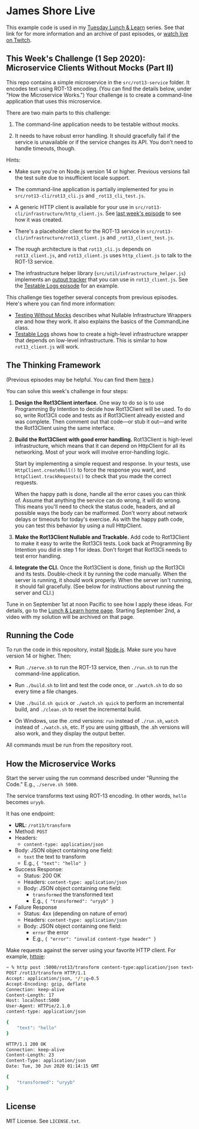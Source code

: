 James Shore Live
================

This example code is used in my [Tuesday Lunch & Learn](https://www.jamesshore.com/v2/projects/lunch-and-learn) series. See that link for for more information and an archive of past episodes, or [watch live on Twitch](https://www.twitch.tv/jamesshorelive).


This Week's Challenge (1 Sep 2020): Microservice Clients Without Mocks (Part II)
---------------------

This repo contains a simple microservice in the `src/rot13-service` folder. It encodes text using ROT-13 encoding. (You can find the details below, under "How the Microservice Works.") Your challenge is to create a command-line application that uses this microservice.

There are two main parts to this challenge:

1. The command-line application needs to be testable without mocks.

2. It needs to have robust error handling. It should gracefully fail if the service is unavailable or if the service changes its API. You don't need to handle timeouts, though.

Hints:

* Make sure you're on Node.js version 14 or higher. Previous versions fail the test suite due to insufficient locale support.

* The command-line application is partially implemented for you in `src/rot13-cli/rot13_cli.js` and `_rot13_cli_test.js`.

* A generic HTTP client is available for your use in `src/rot13-cli/infrastructure/http_client.js`. See [last week's episode](https://www.jamesshore.com/v2/projects/lunch-and-learn/microservice-clients-without-mocks-part-1) to see how it was created.

* There's a placeholder client for the ROT-13 service in `src/rot13-cli/infrastructure/rot13_client.js` and `_rot13_client_test.js`.

* The rough architecture is that `rot13_cli.js` depends on `rot13_client.js`, and `rot13_client.js` uses `http_client.js` to talk to the ROT-13 service.

* The infrastructure helper library (`src/util/infrastructure_helper.js`) implements an [output tracker](https://www.jamesshore.com/v2/projects/lunch-and-learn/nullable-output) that you can use in `rot13_client.js`. See the [Testable Logs episode](https://www.jamesshore.com/v2/projects/lunch-and-learn/testable-logs) for an example.

This challenge ties together several concepts from previous episodes. Here's where you can find more information:

* [Testing Without Mocks](http://www.jamesshore.com/v2/projects/lunch-and-learn/testing-without-mocks) describes what Nullable Infrastructure Wrappers are and how they work. It also explains the basics of the CommandLine class.
* [Testable Logs](https://www.jamesshore.com/v2/projects/lunch-and-learn/testable-logs) shows how to create a high-level infrastructure wrapper that depends on low-level infrastructure. This is similar to how `rot13_client.js` will work.


The Thinking Framework
----------------------

(Previous episodes may be helpful. You can find them [here](https://www.jamesshore.com/v2/projects/lunch-and-learn).)

You can solve this week's challenge in four steps:

1) **Design the Rot13Client interface.** One way to do so is to use Programming By Intention to decide how Rot13Client will be used. To do so, write Rot13Cli code and tests as if Rot13Client already existed and was complete. Then comment out that code—or stub it out—and write the Rot13Client using the same interface.

2) **Build the Rot13Client with good error handling.** Rot13Client is high-level infrastructure, which means that it can depend on HttpClient for all its networking. Most of your work will involve error-handling logic.

	Start by implementing a simple request and response. In your tests, use `HttpClient.createNull()` to force the response you want, and `httpClient.trackRequests()` to check that you made the correct requests.

	When the happy path is done, handle all the error cases you can think of. Assume that anything the service can do wrong, it will do wrong. This means you'll need to check the status code, headers, and all possible ways the body can be malformed. Don't worry about network delays or timeouts for today's exercise. As with the happy path code, you can test this behavior by using a null HttpClient.

3) **Make the Rot13Client Nullable and Trackable.** Add code to Rot13Client to make it easy to write the Rot13Cli tests. Look back at Programming By Intention you did in step 1 for ideas. Don't forget that Rot13Cli needs to test error handling.

4) **Integrate the CLI.** Once the Rot13Client is done, finish up the Rot13Cli and its tests. Double-check it by running the code manually. When the server is running, it should work properly. When the server isn't running, it should fail gracefully. (See below for instructions about running the server and CLI.)

Tune in on September 1st at noon Pacific to see how I apply these ideas. For details, go to the [Lunch & Learn home page](https://www.jamesshore.com/v2/projects/lunch-and-learn). Starting September 2nd, a video with my solution will be archived on that page.


Running the Code
----------------

To run the code in this repository, install [Node.js](http://nodejs.org). Make sure you have version 14 or higher. Then:

* Run `./serve.sh` to run the ROT-13 service, then `./run.sh` to run the command-line application.

* Run `./build.sh` to lint and test the code once, or `./watch.sh` to do so every time a file changes.

* Use `./build.sh quick` or `./watch.sh quick` to perform an incremental build, and `./clean.sh` to reset the incremental build.

* On Windows, use the .cmd versions: `run` instead of `./run.sh`, `watch` instead of `./watch.sh`, etc. If you are using gitbash, the .sh versions will also work, and they display the output better.

All commands must be run from the repository root.


How the Microservice Works
--------------------------

Start the server using the run command described under "Running the Code." E.g., `./serve.sh 5000`.

The service transforms text using ROT-13 encoding. In other words, `hello` becomes `uryyb`.

It has one endpoint:

* **URL**: `/rot13/transform`
* Method: `POST`
* Headers:
	* `content-type: application/json`
* Body: JSON object containing one field:
  * `text` the text to transform
  * E.g., `{ "text": "hello" }`
* Success Response:
	* Status: 200 OK
	* Headers: `content-type: application/json`
	* Body: JSON object containing one field:
		* `transformed` the transformed text
		* E.g., `{ "transformed": "uryyb" }`
* Failure Response
	* Status: 4xx (depending on nature of error)
	* Headers: `content-type: application/json`
	* Body: JSON object containing one field:
		* `error` the error
		* E.g., `{ "error": "invalid content-type header" }`

Make requests against the server using your favorite HTTP client. For example, [httpie](https://httpie.org/):

```sh
~ % http post :5000/rot13/transform content-type:application/json text=hello -v
POST /rot13/transform HTTP/1.1
Accept: application/json, */*;q=0.5
Accept-Encoding: gzip, deflate
Connection: keep-alive
Content-Length: 17
Host: localhost:5000
User-Agent: HTTPie/2.1.0
content-type: application/json

{
    "text": "hello"
}

HTTP/1.1 200 OK
Connection: keep-alive
Content-Length: 23
Content-Type: application/json
Date: Tue, 30 Jun 2020 01:14:15 GMT

{
    "transformed": "uryyb"
}
```


License
-------

MIT License. See `LICENSE.txt`.